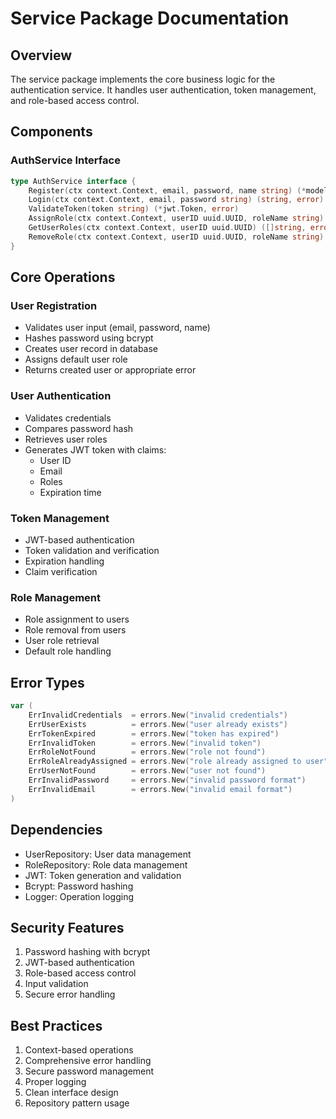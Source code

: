 # Service Package Documentation

## Overview
The service package implements the core business logic for the authentication service. It handles user authentication, token management, and role-based access control.

## Components

### AuthService Interface
```go
type AuthService interface {
    Register(ctx context.Context, email, password, name string) (*models.User, error)
    Login(ctx context.Context, email, password string) (string, error)
    ValidateToken(token string) (*jwt.Token, error)
    AssignRole(ctx context.Context, userID uuid.UUID, roleName string) error
    GetUserRoles(ctx context.Context, userID uuid.UUID) ([]string, error)
    RemoveRole(ctx context.Context, userID uuid.UUID, roleName string) error
}
```

## Core Operations

### User Registration
- Validates user input (email, password, name)
- Hashes password using bcrypt
- Creates user record in database
- Assigns default user role
- Returns created user or appropriate error

### User Authentication
- Validates credentials
- Compares password hash
- Retrieves user roles
- Generates JWT token with claims:
  - User ID
  - Email
  - Roles
  - Expiration time

### Token Management
- JWT-based authentication
- Token validation and verification
- Expiration handling
- Claim verification

### Role Management
- Role assignment to users
- Role removal from users
- User role retrieval
- Default role handling

## Error Types
```go
var (
    ErrInvalidCredentials  = errors.New("invalid credentials")
    ErrUserExists          = errors.New("user already exists")
    ErrTokenExpired        = errors.New("token has expired")
    ErrInvalidToken        = errors.New("invalid token")
    ErrRoleNotFound        = errors.New("role not found")
    ErrRoleAlreadyAssigned = errors.New("role already assigned to user")
    ErrUserNotFound        = errors.New("user not found")
    ErrInvalidPassword     = errors.New("invalid password format")
    ErrInvalidEmail        = errors.New("invalid email format")
)
```

## Dependencies
- UserRepository: User data management
- RoleRepository: Role data management
- JWT: Token generation and validation
- Bcrypt: Password hashing
- Logger: Operation logging

## Security Features
1. Password hashing with bcrypt
2. JWT-based authentication
3. Role-based access control
4. Input validation
5. Secure error handling

## Best Practices
1. Context-based operations
2. Comprehensive error handling
3. Secure password management
4. Proper logging
5. Clean interface design
6. Repository pattern usage